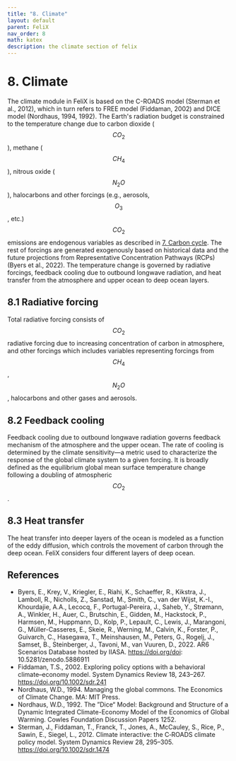 ```yaml
---
title: "8. Climate"
layout: default
parent: FeliX
nav_order: 8
math: katex
description: the climate section of felix
---
```


# 8. Climate
The climate module in FeliX is based on the C-ROADS model (Sterman et al., 2012), which in turn refers to FREE model (Fiddaman, 2002) and DICE model (Nordhaus, 1994, 1992). The Earth's radiation budget is constrained to the temperature change due to carbon dioxide ($$CO_2$$), methane ($$CH_4$$), nitrous oxide ($$N_2O$$), halocarbons and other forcings (e.g., aerosols, $$O_3$$, etc.) $$CO_2$$ emissions are endogenous variables as described in [7. Carbon cycle](7_carbon_cycle.md). The rest of forcings are generated exogenously based on historical data and the future projections from Representative Concentration Pathways (RCPs) (Byers et al., 2022). The temperature change is governed by radiative forcings, feedback cooling due to outbound longwave radiation, and heat transfer from the atmosphere and upper ocean to deep ocean layers.

## 8.1 Radiative forcing
Total radiative forcing consists of $$CO_2$$ radiative forcing due to increasing concentration of carbon in atmosphere, and other forcings which includes variables representing forcings from $$CH_4$$, $$N_2O$$, halocarbons and other gases and aerosols.

## 8.2 Feedback cooling
Feedback cooling due to outbound longwave radiation governs feedback mechanism of the atmosphere and the upper ocean. The rate of cooling is determined by the climate sensitivity—a metric used to characterize the response of the global climate system to a given forcing. It is broadly defined as the equilibrium global mean surface temperature change following a doubling of atmospheric $$CO_2$$.

## 8.3 Heat transfer
The heat transfer into deeper layers of the ocean is modeled as a function of the eddy diffusion, which controls the movement of carbon through the deep ocean. FeliX considers four different layers of deep ocean.

## References
- Byers, E., Krey, V., Kriegler, E., Riahi, K., Schaeffer, R., Kikstra, J., Lamboll, R., Nicholls, Z., Sanstad, M., Smith, C., van der Wijst, K.-I., Khourdajie, A.A., Lecocq, F., Portugal-Pereira, J., Saheb, Y., Strømann, A., Winkler, H., Auer, C., Brutschin, E., Gidden, M., Hackstock, P., Harmsen, M., Huppmann, D., Kolp, P., Lepault, C., Lewis, J., Marangoni, G., Müller-Casseres, E., Skeie, R., Werning, M., Calvin, K., Forster, P., Guivarch, C., Hasegawa, T., Meinshausen, M., Peters, G., Rogelj, J., Samset, B., Steinberger, J., Tavoni, M., van Vuuren, D., 2022. AR6 Scenarios Database hosted by IIASA. https://doi.org/doi: 10.5281/zenodo.5886911
- Fiddaman, T.S., 2002. Exploring policy options with a behavioral climate–economy model. System Dynamics Review 18, 243–267. https://doi.org/10.1002/sdr.241
- Nordhaus, W.D., 1994. Managing the global commons. The Economics of Climate Change. MA: MIT Press.
- Nordhaus, W.D., 1992. The ”Dice“ Model: Background and Structure of a Dynamic Integrated Climate-Economy Model of the Economics of Global Warming. Cowles Foundation Discussion Papers 1252.
- Sterman, J., Fiddaman, T., Franck, T., Jones, A., McCauley, S., Rice, P., Sawin, E., Siegel, L., 2012. Climate interactive: the C‐ROADS climate policy model. System Dynamics Review 28, 295–305. https://doi.org/10.1002/sdr.1474

